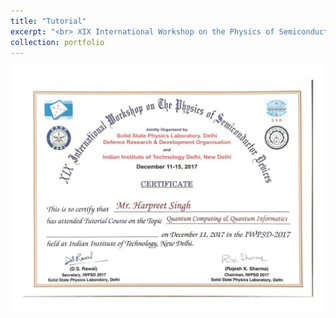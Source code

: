 ```yaml
---
title: "Tutorial"
excerpt: "<br> XIX International Workshop on the Physics of Semiconductor Devices - 2017 <br/>"
collection: portfolio
---
```


<img src='/certificates/c8.jpg'>


